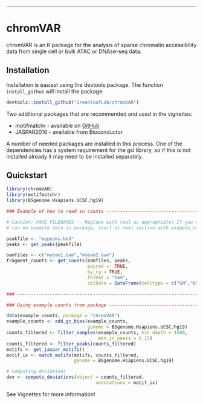---

# chromVAR

chromVAR is an R package for the analysis of sparse chromatin accessibility data from single cell or bulk ATAC or DNAse-seq data. 

## Installation


Installation is easiest using the devtools package. The function `install_github` will install the package.

``` r
devtools::install_github("GreenleafLab/chromVAR")
```

Two additional packages that are recommended and used in the vignettes:

* motifmatchr - available on [GitHub](https://github.com/GreenleafLab/motifmatchr)
* JASPAR2016  - available from Bioconductor

A number of needed packages are installed in this process. One of the dependencies has a system requirement for the gsl library, so if this is not installed already it may need to be installed separately.  

## Quickstart

``` r
library(chromVAR)
library(motifmatchr)
library(BSgenome.Hsapiens.UCSC.hg19)

### Example of how to read in counts -------------------------------------------

# Caution: FAKE FILENAMES -- Replace with real as appropriate! If you want to 
# run on example data in package, start at next section with example_counts data

peakfile <- "mypeaks.bed"
peaks <- get_peaks(peakfile)

bamfiles <- c("mybam1.bam","mybam2.bam")
fragment_counts <- get_counts(bamfiles, peaks, 
                              paired =  TRUE, 
                              by_rg = TRUE, 
                              format = "bam", 
                              colData = DataFrame(celltype = c("GM","K562")))

### ----------------------------------------------------------------------------

### Using example counts from package ------------------------------------------

data(example_counts, package = "chromVAR")
example_counts <- add_gc_bias(example_counts, 
                              genome = BSgenome.Hsapiens.UCSC.hg19)
counts_filtered <- filter_samples(example_counts, min_depth = 1500,
                                  min_in_peaks = 0.15)
counts_filtered <- filter_peaks(counts_filtered)
motifs <- get_jaspar_motifs()
motif_ix <- match_motifs(motifs, counts_filtered,
                         genome = BSgenome.Hsapiens.UCSC.hg19)

# computing deviations
dev <- compute_deviations(object = counts_filtered, 
                                 annotations = motif_ix)

```

See Vignettes for more information!
